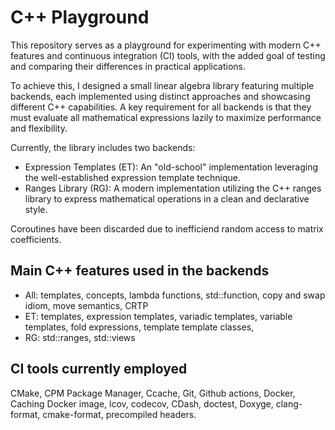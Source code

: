 # C++ Playground
This repository serves as a playground for experimenting with modern C++ features and continuous integration (CI) tools, with the added goal of testing and comparing their differences in practical applications.

To achieve this, I designed a small linear algebra library featuring multiple backends, each implemented using distinct approaches and showcasing different C++ capabilities. A key requirement for all backends is that they must evaluate all mathematical expressions lazily to maximize performance and flexibility.

Currently, the library includes two backends:

- Expression Templates (ET): An "old-school" implementation leveraging the well-established expression template technique.
- Ranges Library (RG): A modern implementation utilizing the C++ ranges library to express mathematical operations in a clean and declarative style.

Coroutines have been discarded due to inefficiend random access to matrix coefficients.

<!-- 
Next Steps
- Implement a Third Backend: Explore the use of coroutines to build a new backend for lazy evaluation of mathematical expressions.
- Benchmarking Framework: benchmark and compare the performance of all backends.
The project aims to highlight the trade-offs and potential of different C++ paradigms while providing a lightweight framework for matrix operations. -->


## Main C++ features used in the backends
- All: templates, concepts, lambda functions, std::function, copy and swap idiom, move semantics, CRTP
- ET: templates, expression templates, variadic templates, variable templates, fold expressions, template template classes, 
- RG: std::ranges, std::views


## CI tools currently employed
<!-- - CMake with CPM Package manager
- Ccache: to cache compiled objects and speedup compilation, used both locally and in Github actions
- Git
- Github actions: for building, testing and running code coverage at each commit
- Docker: used as virtual machine in the Github actions workflow
- Caching the Docker image to avoid rebuilding it at each commit
- lcov: for generating code coverage reports
- codecov: dashboard to show code coverage results
- CDash: dashboard for showing tests results
- doctest: for the unit tests framework
- Doxygen: for code documentation
- clang-format: for nice and automatic C++ code formatting
- cmake-format: similar for CMakeLists files
- precompiled headers: for faster compilation -->

CMake, CPM Package Manager, Ccache, Git, Github actions, Docker, Caching Docker image, lcov, codecov, CDash, doctest, Doxyge, clang-format, cmake-format, precompiled headers.
